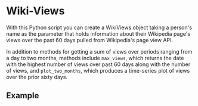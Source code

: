 # Wiki-Views
With this Python script you can create a WikiViews object taking a person's name as the parameter that holds information about their Wikipedia page's views over the past 60 days pulled from Wikipedia's page view API.

In addition to methods for getting a sum of views over periods ranging from a day to two months, methods include `max_views`, which returns the date with the highest number of views over past 60 days along with the number of views, and `plot_two_months`, which produces a time-series plot of views over the prior sixty days.

## Example

